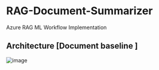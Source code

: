 # RAG-Document-Summarizer
Azure RAG ML Workflow Implementation 

## Architecture [Document baseline ]
![image](https://github.com/FranklineMisango/Azure-RAG-Pipeline/assets/95913228/77a21b2d-3726-4045-ad88-013928a08780)
